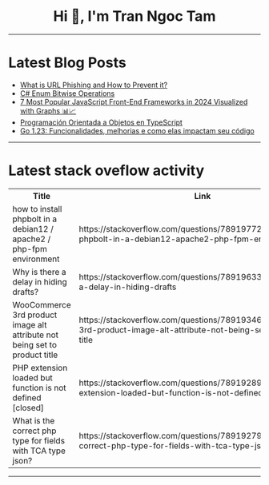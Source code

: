 <h1 align="center">Hi 👋, I'm Tran Ngoc Tam</h1>

---

# Latest Blog Posts 
<!-- BLOG-POST-LIST:START -->
- [What is URL Phishing and How to Prevent it?](https://dev.to/clouddefenseai/what-is-url-phishing-and-how-to-prevent-it-3f34)
- [C# Enum Bitwise Operations](https://dev.to/rmaurodev/c-enum-bitwise-operations-339g)
- [7 Most Popular JavaScript Front-End Frameworks in 2024 Visualized with Graphs 📊📈](https://dev.to/thomasjanuta/7-most-popular-javascript-front-end-frameworks-in-2024-visualized-with-graphs-3ohe)
- [Programación Orientada a Objetos en TypeScript](https://dev.to/sebastianbh/programacion-orientada-a-objetos-en-typescript-5gg0)
- [Go 1.23: Funcionalidades, melhorias e como elas impactam seu código](https://dev.to/rflpazini/go-123-funcionalidades-melhorias-e-como-elas-impactam-seu-codigo-1ie5)
<!-- BLOG-POST-LIST:END -->

---

# Latest stack oveflow activity
<table>
  <tr><th>Title</th><th>Link</th></tr>
  <!-- STACKOVERFLOW:START --><tr><td>how to install phpbolt in a debian12 / apache2 / php-fpm environment</td><td>https://stackoverflow.com/questions/78919772/how-to-install-phpbolt-in-a-debian12-apache2-php-fpm-environment</td></tr><tr><td>Why is there a delay in hiding drafts?</td><td>https://stackoverflow.com/questions/78919633/why-is-there-a-delay-in-hiding-drafts</td></tr><tr><td>WooCommerce 3rd product image alt attribute not being set to product title</td><td>https://stackoverflow.com/questions/78919346/woocommerce-3rd-product-image-alt-attribute-not-being-set-to-product-title</td></tr><tr><td>PHP extension loaded but function is not defined [closed]</td><td>https://stackoverflow.com/questions/78919289/php-extension-loaded-but-function-is-not-defined</td></tr><tr><td>What is the correct php type for fields with TCA type json?</td><td>https://stackoverflow.com/questions/78919279/what-is-the-correct-php-type-for-fields-with-tca-type-json</td></tr><!-- STACKOVERFLOW:END -->
</table>

---


